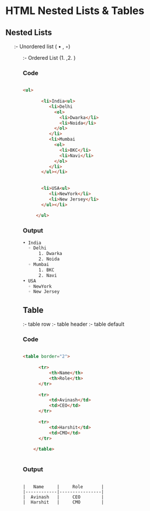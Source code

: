# HTML Nested Lists & Tables

## Nested Lists

**<ul>** :- Unordered list ( • , ◦)
**<ol>** :- Ordered List  (1. ,2. )

### Code

```html

<ul>
       
       <li>India<ul>
          <li>Delhi
            <ol>
              <li>Dwarka</li>
              <li>Noida</li>
            </ol>
          </li>
          <li>Mumbai
            <ol>
              <li>BKC</li>
              <li>Navi</li>
            </ol>
          </li>
       </ul></li>
       
       
       <li>USA<ul>
          <li>NewYork</li>
          <li>New Jersey</li>
       </ul></li>
       
     </ul>

```

### Output 

```bash
• India
  ◦ Delhi
      1. Dwarka
      2. Noida
  ◦ Mumbai
      1. BKC
      2. Navi
• USA
  ◦ NewYork
  ◦ New Jersey
```

## Table

**<tr>** :- table row
**<th>** :- table header
**<td>** :- table default

### Code

```html

<table border="2">
      
      <tr>
          <th>Name</th>
          <th>Role</th>
      </tr>
      
      <tr>
          <td>Avinash</td>
          <td>CEO</td>
      </tr>
      
      <tr>
          <td>Harshit</td>
          <td>CMO</td>
      </tr>
      
    </table>



```

### Output

```

|   Name     |     Role       |
|------------|----------------|
|  Avinash   |     CEO        |
|  Harshit   |     CMO        |


```























